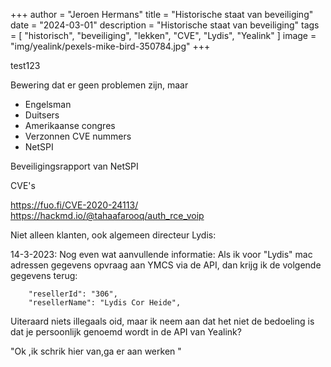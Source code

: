 +++
author = "Jeroen Hermans"
title = "Historische staat van beveiliging"
date = "2024-03-01"
description = "Historische staat van beveiliging"
tags = [
    "historisch", "beveiliging", "lekken", "CVE", "Lydis", "Yealink"
]
image = "img/yealink/pexels-mike-bird-350784.jpg"
+++

test123
<!--more-->
Bewering dat er geen problemen zijn, maar
- Engelsman
- Duitsers
- Amerikaanse congres
- Verzonnen CVE nummers
- NetSPI

Beveiligingsrapport van NetSPI

CVE's


https://fuo.fi/CVE-2020-24113/
https://hackmd.io/@tahaafarooq/auth_rce_voip

Niet alleen klanten, ook algemeen directeur Lydis:

14-3-2023:
Nog even wat aanvullende informatie:
Als ik voor "Lydis" mac adressen gegevens opvraag aan YMCS via de API, dan krijg ik de volgende gegevens terug:

        "resellerId": "306",
        "resellerName": "Lydis Cor Heide",

Uiteraard niets illegaals oid, maar ik neem aan dat het niet de bedoeling is dat je persoonlijk genoemd wordt in de API van Yealink?

"Ok ,ik schrik hier van,ga er aan werken "
